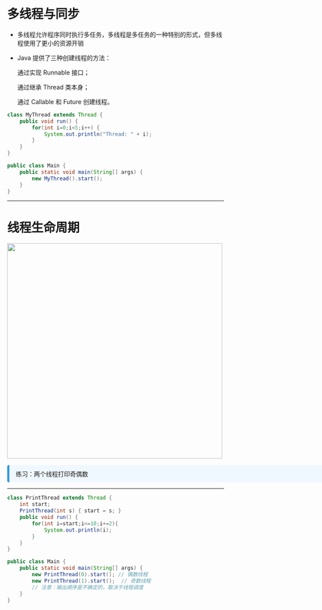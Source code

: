 
# 多线程与同步

- 多线程允许程序同时执行多任务，多线程是多任务的一种特别的形式，但多线程使用了更小的资源开销

- Java 提供了三种创建线程的方法：

  通过实现 Runnable 接口；

  通过继承 Thread 类本身；

  通过 Callable 和 Future 创建线程。

```java
class MyThread extends Thread {
    public void run() {
        for(int i=0;i<5;i++) {
            System.out.println("Thread: " + i);
        }
    }
}

public class Main {
    public static void main(String[] args) {
        new MyThread().start();
    }
}
```

---

# 线程生命周期

<div class="flex flex-col items-center justify-center">
  <img src="/java-thread.png" width="500" />
  <div class="mt-2 text-gray-600"></div>
</div>

<div v-click style="margin-top: 15px; border-left: 5px solid #3498db; background: #f0f8ff; padding: 10px 15px; border-radius: 4px; display: inline-block;width: 800px;">
练习：两个线程打印奇偶数
</div>

---

```java
class PrintThread extends Thread {
    int start;
    PrintThread(int s) { start = s; }
    public void run() {
        for(int i=start;i<=10;i+=2){
            System.out.println(i);
        }
    }
}

public class Main {
    public static void main(String[] args) {
        new PrintThread(0).start(); // 偶数线程
        new PrintThread(1).start();  // 奇数线程
        // 注意：输出顺序是不确定的，取决于线程调度
    }
}
```